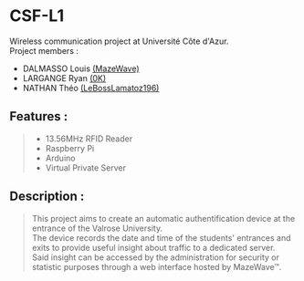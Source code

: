 # CSF-L1
Wireless communication project at Université Côte d'Azur. \
Project members :
* DALMASSO Louis [(MazeWave)](https://github.com/MazeWave)
* LARGANGE Ryan [(0K)](https://github.com/fruxode)
* NATHAN Théo [(LeBossLamatoz196)](https://github.com/LeBossLamatoz196)   

## Features :
> * 13.56MHz RFID Reader
> * Raspberry Pi
> * Arduino
> * Virtual Private Server

## Description :
> This project aims to create an automatic authentification device at the entrance of the Valrose University. \
> The device records the date and time of the students' entrances and exits to provide useful insight about traffic to a dedicated server. \
> Said insight can be accessed by the administration for security or statistic purposes through a web interface hosted by MazeWave™.
